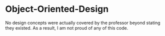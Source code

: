 # Object-Oriented-Design
No design concepts were actually covered by the professor beyond stating they existed. 
As a result, I am not proud of any of this code.
